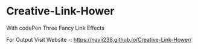 # Creative-Link-Hower

With codePen Three Fancy Link Effects

For Output Visit Website -: https://navii238.github.io/Creative-Link-Hower/

